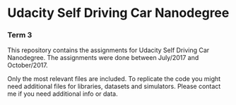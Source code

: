 # Udacity Self Driving Car Nanodegree

### Term 3

This repository contains the assignments for Udacity Self Driving Car Nanodegree. The assignments were done between July/2017 and October/2017. 

Only the most relevant files are included. To replicate the code you might need additional files for libraries, datasets and simulators. Please contact me if you need additional info or data.
